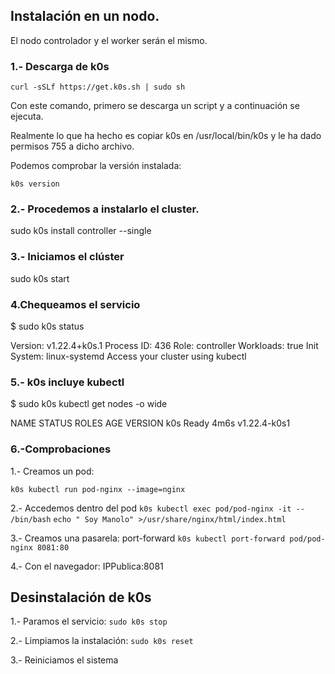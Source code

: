 ## Instalación en un nodo.

El nodo controlador y el worker serán el mismo.

### 1.- Descarga de k0s

`curl -sSLf https://get.k0s.sh | sudo sh`

Con este comando, primero se descarga un script y a continuación se ejecuta.

Realmente lo que ha hecho es copiar k0s en /usr/local/bin/k0s y le ha dado permisos 755 a dicho archivo.

Podemos comprobar la versión instalada:

`k0s version`

### 2.- Procedemos a instalarlo el cluster.

sudo k0s install controller --single




### 3.- Iniciamos el clúster

sudo k0s start

### 4.Chequeamos el servicio

$ sudo k0s status

Version: v1.22.4+k0s.1
Process ID: 436
Role: controller
Workloads: true
Init System: linux-systemd
Access your cluster using kubectl

### 5.- k0s incluye kubectl

$ sudo k0s kubectl get nodes -o wide

NAME   STATUS   ROLES    AGE    VERSION
k0s    Ready    <none>   4m6s   v1.22.4-k0s1

### 6.-Comprobaciones
 
1.- Creamos un pod:

  `k0s kubectl run pod-nginx --image=nginx`
 
2.- Accedemos dentro del pod
  `k0s kubectl exec pod/pod-nginx -it -- /bin/bash`
  `echo " Soy Manolo" >/usr/share/nginx/html/index.html`

3.- Creamos una pasarela: port-forward
   `k0s kubectl port-forward pod/pod-nginx 8081:80`
 
4.- Con el navegador: IPPublica:8081
  
## Desinstalación de k0s
    
1.- Paramos el servicio:
`sudo k0s stop`

2.- Limpiamos la instalación:
`sudo k0s reset`

3.- Reiniciamos el sistema
  
